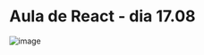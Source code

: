 # Aula de React - dia 17.08
![image](https://github.com/user-attachments/assets/d7ba0911-6148-4b73-a8a9-336a5eec8a3e)
